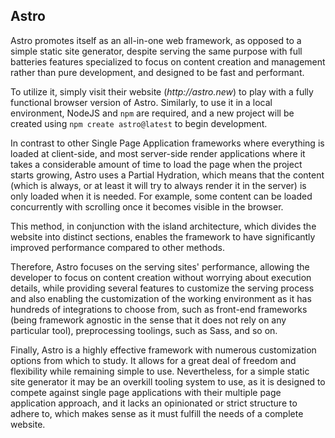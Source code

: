 ## Astro

Astro promotes itself as an all-in-one web framework, as opposed to a simple static site generator, despite serving the
same purpose with full batteries features specialized to focus on content creation and management rather than pure
development, and designed to be fast and performant.

To utilize it, simply visit their website (_http://astro.new_) to play with a fully functional browser version of Astro.
Similarly, to use it in a local environment, NodeJS and `npm` are required, and a new project will be created using `npm
create astro@latest` to begin development.

In contrast to other Single Page Application frameworks where everything is loaded at client-side, and most server-side
render applications where it takes a considerable amount of time to load the page when the project starts growing, Astro
uses a Partial Hydration, which means that the content (which is always, or at least it will try to always render it in
the server) is only loaded when it is needed. For example, some content can be loaded concurrently with scrolling once
it becomes visible in the browser.

This method, in conjunction with the island architecture, which divides the website into distinct sections, enables the
framework to have significantly improved performance compared to other methods.

Therefore, Astro focuses on the serving sites' performance, allowing the developer to focus on content creation without
worrying about execution details, while providing several features to customize the serving process and also enabling
the customization of the working environment as it has hundreds of integrations to choose from, such as front-end
frameworks (being framework agnostic in the sense that it does not rely on any particular tool), preprocessing toolings,
such as Sass, and so on.

Finally, Astro is a highly effective framework with numerous customization options from which to study. It allows for a
great deal of freedom and flexibility while remaining simple to use. Nevertheless, for a simple static site generator it
may be an overkill tooling system to use, as it is designed to compete against single page applications with their
multiple page application approach, and it lacks an opinionated or strict structure to adhere to, which makes sense as 
it must fulfill the needs of a complete website.
